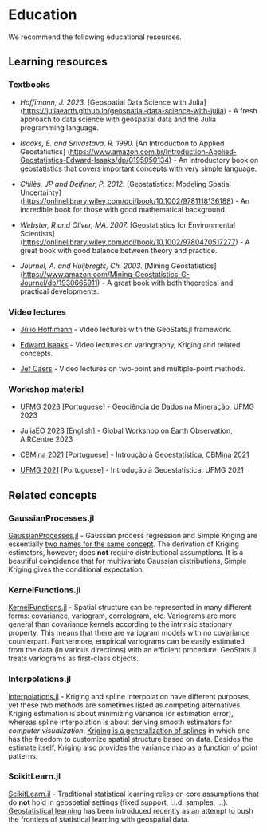# Education

We recommend the following educational resources.

## Learning resources

### Textbooks

- *Hoffimann, J. 2023.* [Geospatial Data Science with Julia]
  (https://juliaearth.github.io/geospatial-data-science-with-julia) -
  A fresh approach to data science with geospatial data and the Julia
  programming language.

- *Isaaks, E. and Srivastava, R. 1990.* [An Introduction to Applied Geostatistics]
  (https://www.amazon.com.br/Introduction-Applied-Geostatistics-Edward-Isaaks/dp/0195050134) -
  An introductory book on geostatistics that covers important concepts with very
  simple language.

- *Chilès, JP and Delfiner, P. 2012.* [Geostatistics: Modeling Spatial Uncertainty]
  (https://onlinelibrary.wiley.com/doi/book/10.1002/9781118136188) - An incredible
  book for those with good mathematical background.

- *Webster, R and Oliver, MA. 2007.* [Geostatistics for Environmental Scientists]
  (https://onlinelibrary.wiley.com/doi/book/10.1002/9780470517277) - A great book
  with good balance between theory and practice.

- *Journel, A. and Huijbregts, Ch. 2003.* [Mining Geostatistics]
  (https://www.amazon.com/Mining-Geostatistics-G-Journel/dp/1930665911) - A great
  book with both theoretical and practical developments.

### Video lectures

- [Júlio Hoffimann](https://www.youtube.com/playlist?list=PLsH4hc788Z1f1e61DN3EV9AhDlpbhhanw) -
  Video lectures with the GeoStats.jl framework.

- [Edward Isaaks](https://www.youtube.com/user/sadeddy/videos) -
  Video lectures on variography, Kriging and related concepts.

- [Jef Caers](https://www.youtube.com/playlist?list=PLh35GyCXlQaQ1LNGWr4vCD9AGOGni8yxq) -
  Video lectures on two-point and multiple-point methods.

### Workshop material

- [UFMG 2023](https://github.com/Arpeggeo/UFMG2023)
  [Portuguese] - Geociência de Dados na Mineração, UFMG 2023

- [JuliaEO 2023](https://github.com/Arpeggeo/JuliaEO2023)
  [English] - Global Workshop on Earth Observation, AIRCentre 2023

- [CBMina 2021](https://github.com/Arpeggeo/CBMina2021)
  [Portuguese] - Introução à Geoestatística, CBMina 2021

- [UFMG 2021](https://github.com/fnaghetini/intro-to-geostats)
  [Portuguese] - Introdução à Geoestatística, UFMG 2021

## Related concepts

### GaussianProcesses.jl

[GaussianProcesses.jl](https://github.com/STOR-i/GaussianProcesses.jl) -
Gaussian process regression and Simple Kriging are essentially
[two names for the same concept](https://en.wikipedia.org/wiki/Kriging).
The derivation of Kriging estimators, however; does **not** require
distributional assumptions. It is a beautiful coincidence that for
multivariate Gaussian distributions, Simple Kriging gives the conditional
expectation.

### KernelFunctions.jl

[KernelFunctions.jl](https://github.com/JuliaGaussianProcesses/KernelFunctions.jl) -
Spatial structure can be represented in many different forms: covariance,
variogram, correlogram, etc. Variograms are more general than covariance
kernels according to the intrinsic stationary property. This means that
there are variogram models with no covariance counterpart. Furthermore,
empirical variograms can be easily estimated from the data (in various
directions) with an efficient procedure. GeoStats.jl treats variograms
as first-class objects.

### Interpolations.jl

[Interpolations.jl](https://github.com/JuliaMath/Interpolations.jl) -
Kriging and spline interpolation have different purposes, yet these two
methods are sometimes listed as competing alternatives. Kriging estimation
is about minimizing variance (or estimation error), whereas spline
interpolation is about deriving smooth estimators for *computer visualization*.
[Kriging is a generalization of splines](https://www.sciencedirect.com/science/article/pii/009830048490030X)
in which one has the freedom to customize spatial structure based
on data. Besides the estimate itself, Kriging also provides the
variance map as a function of point patterns.

### ScikitLearn.jl

[ScikitLearn.jl](https://github.com/cstjean/ScikitLearn.jl) -
Traditional statistical learning relies on core assumptions that do
**not** hold in geospatial settings (fixed support, i.i.d. samples, ...).
[Geostatistical learning](https://www.frontiersin.org/articles/10.3389/fams.2021.689393/full)
has been introduced recently as an attempt to push the frontiers of
statistical learning with geospatial data.
